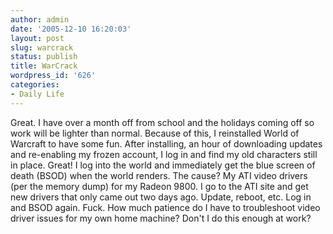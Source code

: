 ```yaml
---
author: admin
date: '2005-12-10 16:20:03'
layout: post
slug: warcrack
status: publish
title: WarCrack
wordpress_id: '626'
categories:
- Daily Life
---
```


Great. I have over a month off from school and the holidays coming off
so work will be lighter than normal. Because of this, I reinstalled
World of Warcraft to have some fun. After installing, an hour of
downloading updates and re-enabling my frozen account, I log in and find
my old characters still in place. Great! I log into the world and
immediately get the blue screen of death (BSOD) when the world renders.
The cause? My ATI video drivers (per the memory dump) for my Radeon
9800. I go to the ATI site and get new drivers that only came out two
days ago. Update, reboot, etc. Log in and BSOD again. Fuck. How much
patience do I have to troubleshoot video driver issues for my own home
machine? Don't I do this enough at work?
